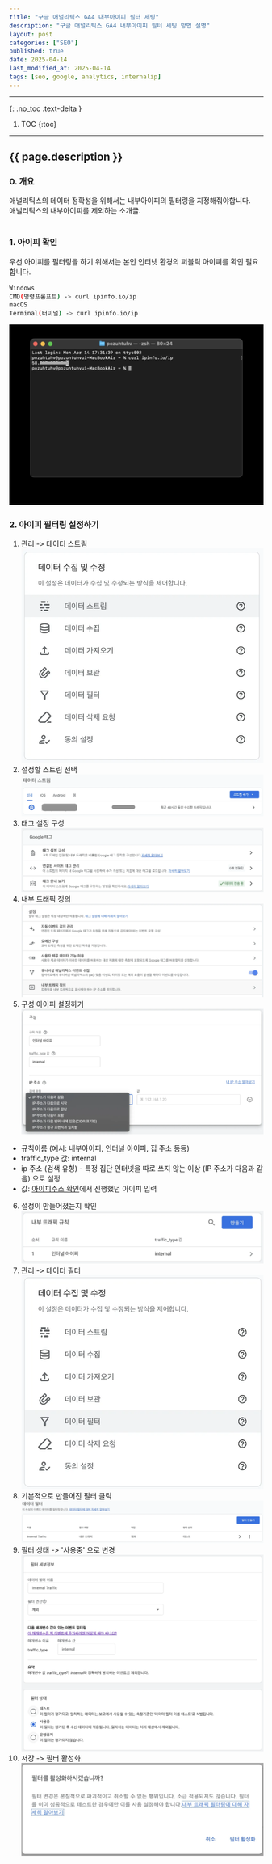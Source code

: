 ```yaml
---
title: "구글 애널리틱스 GA4 내부아이피 필터 세팅"
description: "구글 애널리틱스 GA4 내부아이피 필터 세팅 방법 설명"
layout: post
categories: ["SEO"]
published: true
date: 2025-04-14
last_modified_at: 2025-04-14
tags: [seo, google, analytics, internalip]
---
```

---
{: .no_toc .text-delta }

1. TOC
{:toc}
---

<!-- 글의 제목은 ##
    나머지 큰 제목은 ###
    이후 나머지는 3개이상 -->

## {{ page.description }}

### 0. 개요
애널리틱스의 데이터 정확성을 위해서는 내부아이피의 필터링을 지정해줘야합니다.<br>
애널리틱스의 내부아이피를 제외하는 소개글.<br>
<br>

### 1. 아이피 확인
우선 아이피를 필터링을 하기 위해서는 본인 인터넷 환경의 퍼블릭 아이피를 확인 필요합니다.<br>
```bash
Windows
CMD(명령프롬프트) -> curl ipinfo.io/ip
macOS
Terminal(터미널) -> curl ipinfo.io/ip
```
![seo-google-analytics-internal-1](/assets/img/2025-04-14-seo-google-analytics-internal-1.webp)
<br>

### 2. 아이피 필터링 설정하기

1. 관리 -> 데이터 스트림
![seo-google-analytics-internal-2](/assets/img/2025-04-14-seo-google-analytics-internal-2.webp)<br>
2. 설정할 스트림 선택
![seo-google-analytics-internal-3](/assets/img/2025-04-14-seo-google-analytics-internal-3.webp)<br>
3. 태그 설정 구성
![seo-google-analytics-internal-4](/assets/img/2025-04-14-seo-google-analytics-internal-4.webp)<br>
4. 내부 트래픽 정의
![seo-google-analytics-internal-5](/assets/img/2025-04-14-seo-google-analytics-internal-5.webp)<br>
5. 구성 아이피 설정하기
![seo-google-analytics-internal-6](/assets/img/2025-04-14-seo-google-analytics-internal-6.webp)<br>
- 규칙이름 (예시: 내부아이피, 인터널 아이피, 집 주소 등등)
- traffic_type 값: internal
- ip 주소 (검색 유형) - 특정 집단 인터넷을 따로 쓰지 않는 이상 (IP 주소가 다음과 같음) 으로 설정
- 값: [아이피주소 확인](/2025/04/14/seo-google-analytics-internal#1-아이피-확인)에서 진행했던 아이피 입력<br>
6. 설정이 만들어졌는지 확인
![seo-google-analytics-internal-7](/assets/img/2025-04-14-seo-google-analytics-internal-7.webp)<br>
7. 관리 -> 데이터 필터
![seo-google-analytics-internal-8](/assets/img/2025-04-14-seo-google-analytics-internal-8.webp)<br>
8. 기본적으로 만들어진 필터 클릭
![seo-google-analytics-internal-9](/assets/img/2025-04-14-seo-google-analytics-internal-9.webp)<br>
9. 필터 상태 -> '사용중' 으로 변경
![seo-google-analytics-internal-10](/assets/img/2025-04-14-seo-google-analytics-internal-10.webp)<br>
10. 저장 -> 필터 활성화
![seo-google-analytics-internal-11](/assets/img/2025-04-14-seo-google-analytics-internal-11.webp)<br>
<br>